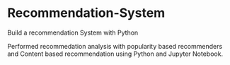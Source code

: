 # Recommendation-System
Build a recommendation System with Python

Performed recommedation analysis with popularity based recommenders and Content based recommendation using Python and Jupyter Notebook. 



